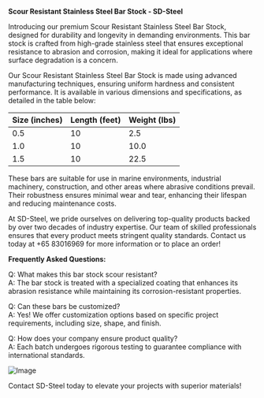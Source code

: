 **Scour Resistant Stainless Steel Bar Stock - SD-Steel**

Introducing our premium Scour Resistant Stainless Steel Bar Stock, designed for durability and longevity in demanding environments. This bar stock is crafted from high-grade stainless steel that ensures exceptional resistance to abrasion and corrosion, making it ideal for applications where surface degradation is a concern.

Our Scour Resistant Stainless Steel Bar Stock is made using advanced manufacturing techniques, ensuring uniform hardness and consistent performance. It is available in various dimensions and specifications, as detailed in the table below:

| Size (inches) | Length (feet) | Weight (lbs) |
|---------------|---------------|--------------|
| 0.5           | 10            | 2.5          |
| 1.0           | 10            | 10.0         |
| 1.5           | 10            | 22.5         |

These bars are suitable for use in marine environments, industrial machinery, construction, and other areas where abrasive conditions prevail. Their robustness ensures minimal wear and tear, enhancing their lifespan and reducing maintenance costs.

At SD-Steel, we pride ourselves on delivering top-quality products backed by over two decades of industry expertise. Our team of skilled professionals ensures that every product meets stringent quality standards. Contact us today at +65 83016969 for more information or to place an order!

**Frequently Asked Questions:**

Q: What makes this bar stock scour resistant?  
A: The bar stock is treated with a specialized coating that enhances its abrasion resistance while maintaining its corrosion-resistant properties.

Q: Can these bars be customized?  
A: Yes! We offer customization options based on specific project requirements, including size, shape, and finish.

Q: How does your company ensure product quality?  
A: Each batch undergoes rigorous testing to guarantee compliance with international standards.

![Image](https://github.com/user-attachments/assets/2567258e-e124-4816-932d-1809bd27ef0b)

Contact SD-Steel today to elevate your projects with superior materials!